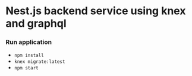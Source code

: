 # Nest.js backend service using knex and graphql

### Run application
* ```npm install```
* ```knex migrate:latest```
* ```npm start```
